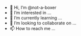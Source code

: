 - 👋 Hi, I’m @not-a-boxer
- 👀 I’m interested in ...
- 🌱 I’m currently learning ...
- 💞️ I’m looking to collaborate on ...
- 📫 How to reach me ...

<!---
not-a-boxer/not-a-boxer is a ✨ special ✨ repository because its `README.md` (this file) appears on your GitHub profile.
You can click the Preview link to take a look at your changes.
--->
